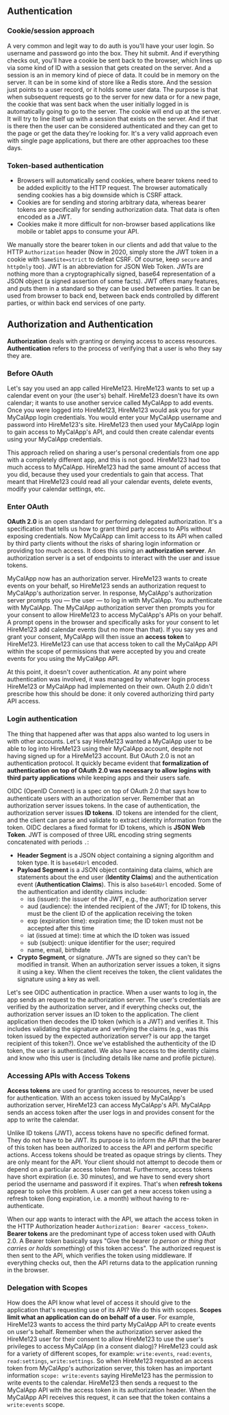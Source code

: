 ## Authentication
### Cookie/session approach
A very common and legit way to do auth is you'll have your user login. So username and password go into the box. They hit submit. And if everything checks out, you'll have a cookie be sent back to the browser, which lines up via some kind of ID with a session that gets created on the server. And a session is an in memory kind of piece of data. It could be in memory on the server. It can be in some kind of store like a Redis store. And the session just points to a user record, or it holds some user data. The purpose is that when subsequent requests go to the server for new data or for a new page, the cookie that was sent back when the user initially logged in is automatically going to go to the server. The cookie will end up at the server. It will try to line itself up with a session that exists on the server. And if that is there then the user can be considered authenticated and they can get to the page or get the data they're looking for. It's a very valid approach even with single page applications, but there are other approaches too these days.

### Token-based authentication
- Browsers will automatically send cookies, where bearer tokens need to be added explicitly to the HTTP request. The browser automatically sending cookies has a big downside which is CSRF attack.
- Cookies are for sending and storing arbitrary data, whereas bearer tokens are specifically for sending authorization data. That data is often encoded as a JWT.
- Cookies make it more difficult for non-browser based applications like mobile or tablet apps to consume your API.

We manually store the bearer token in our clients and add that value to the HTTP `Authorization` header (Now in 2020, simply store the JWT token in a cookie with `SameSite=strict` to defeat CSRF. Of course, keep `secure` and `httpOnly` too). JWT is an abbreviation for JSON Web Token. JWTs are nothing more than a cryptographically signed, base64 representation of a JSON object (a signed assertion of some facts). JWT offers many features, and puts them in a standard so they can be used between parties. It can be used from browser to back end, between back ends controlled by different parties, or within back end services of one party.

## Authorization and Authentication
**Authorization** deals with granting or denying access to access resources. **Authentication** refers to the process of verifying that a user is who they say they are.

### Before OAuth
Let's say you used an app called HireMe123. HireMe123 wants to set up a calendar event on your (the user's) behalf. HireMe123 doesn't have its own calendar; it wants to use another service called MyCalApp to add events. Once you were logged into HireMe123, HireMe123 would ask you for your MyCalApp login credentials. You would enter your MyCalApp username and password into HireMe123's site. HireMe123 then used your MyCalApp login to gain access to MyCalApp's API, and could then create calendar events using your MyCalApp credentials.

This approach relied on sharing a user's personal credentials from one app with a completely different app, and this is not good. HireMe123 had too much access to MyCalApp. HireMe123 had the same amount of access that you did, because they used your credentials to gain that access. That meant that HireMe123 could read all your calendar events, delete events, modify your calendar settings, etc.

### Enter OAuth
**OAuth 2.0** is an open standard for performing delegated authorization. It's a specification that tells us how to grant third party access to APIs without exposing credentials. Now MyCalApp can limit access to its API when called by third party clients without the risks of sharing login information or providing too much access. It does this using an **authorization server**. An authorization server is a set of endpoints to interact with the user and issue tokens.

MyCalApp now has an authorization server. HireMe123 wants to create events on your behalf, so HireMe123 sends an authorization request to MyCalApp's authorization server. In response, MyCalApp's authorization server prompts you — the user — to log in with MyCalApp. You authenticate with MyCalApp. The MyCalApp authorization server then prompts you for your consent to allow HireMe123 to access MyCalApp's APIs on your behalf. A prompt opens in the browser and specifically asks for your consent to let HireMe123 add calendar events (but no more than that). If you say yes and grant your consent, MyCalApp will then issue an **access token** to HireMe123. HireMe123 can use that access token to call the MyCalApp API within the scope of permissions that were accepted by you and create events for you using the MyCalApp API.

At this point, it doesn't cover authentication. At any point where authentication was involved, it was managed by whatever login process HireMe123 or MyCalApp had implemented on their own. OAuth 2.0 didn't prescribe how this should be done: it only covered authorizing third party API access.

### Login authentication
The thing that happened after was that apps also wanted to log users in with other accounts. Let's say HireMe123 wanted a MyCalApp user to be able to log into HireMe123 using their MyCalApp account, despite not having signed up for a HireMe123 account. But OAuth 2.0 is not an authentication protocol. It quickly became evident that **formalization of authentication on top of OAuth 2.0 was necessary to allow logins with third party applications** while keeping apps and their users safe.

OIDC (OpenID Connect) is a spec on top of OAuth 2.0 that says how to authenticate users with an authorization server. Remember that an authorization server issues tokens. In the case of authentication, the authorization server issues **ID tokens**. ID tokens are intended for the client, and the client can parse and validate to extract identity information from the token. OIDC declares a fixed format for ID tokens, which is **JSON Web Token**. JWT is composed of three URL encoding string segments concatenated with periods `.`:

- **Header Segment** is a JSON object containing a signing algorithm and token type. It is `base64Url` encoded.
- **Payload Segment** is a JSON object containing data claims, which are statements about the end user (**Identity Claims**) and the authentication event (**Authentication Claims**). This is also `base64Url` encoded. Some of the authentication and identity claims include:
  - iss (issuer): the issuer of the JWT, e.g., the authorization server
  - aud (audience): the intended recipient of the JWT; for ID tokens, this must be the client ID of the application receiving the token
  - exp (expiration time): expiration time; the ID token must not be accepted after this time
  - iat (issued at time): time at which the ID token was issued
  - sub (subject): unique identifier for the user; required
  - name, email, birthdate
- **Crypto Segment**, or signature. JWTs are signed so they can't be modified in transit. When an authorization server issues a token, it signs it using a key. When the client receives the token, the client validates the signature using a key as well.

Let's see OIDC authentication in practice. When a user wants to log in, the app sends an request to the authorization server. The user's credentials are verified by the authorization server, and if everything checks out, the authorization server issues an ID token to the application. The client application then decodes the ID token (which is a JWT) and verifies it. This includes validating the signature and verifying the claims (e.g., was this token issued by the expected authorization server? is our app the target recipient of this token?). Once we've established the authenticity of the ID token, the user is authenticated. We also have access to the identity claims and know who this user is (including details like name and profile picture).

### Accessing APIs with Access Tokens
**Access tokens** are used for granting access to resources, never be used for authentication. With an access token issued by MyCalApp's authorization server, HireMe123 can access MyCalApp's API. MyCalApp sends an access token after the user logs in and provides consent for the app to write the calendar.

Unlike ID tokens (JWT), access tokens have no specific defined format. They do not have to be JWT. Its purpose is to inform the API that the bearer of this token has been authorized to access the API and perform specific actions. Access tokens should be treated as opaque strings by clients. They are only meant for the API. Your client should not attempt to decode them or depend on a particular access token format. Furthermore, access tokens have short expiration (i.e. 30 minutes), and we have to send every short period the username and password if it expires. That's when **refresh tokens** appear to solve this problem. A user can get a new access token using a refresh token (long expiration, i.e. a month) without having to re-authenticate.

When our app wants to interact with the API, we attach the access token in the HTTP Authorization header `Authorization: Bearer <access_token>`. **Bearer tokens** are the predominant type of access token used with OAuth 2.0. A Bearer token basically says "Give the bearer (*a person or thing that carries or holds something*) of this token access". The authorized request is then sent to the API, which verifies the token using middleware. If everything checks out, then the API returns data to the application running in the browser.

### Delegation with Scopes
How does the API know what level of access it should give to the application that's requesting use of its API? We do this with scopes. **Scopes limit what an application can do on behalf of a user**. For example, HireMe123 wants to access the third party MyCalApp API to create events on user's behalf. Remember when the authorization server asked the HireMe123 user for their consent to allow HireMe123 to use the user's privileges to access MyCalApp (in a consent dialog)? HireMe123 could ask for a variety of different scopes, for example: `write:events`, `read:events`, `read:settings`, `write:settings`. So when HireMe123 requested an access token from MyCalApp's authorization server, this token has an important information `scope: write:events` saying HireMe123 has the permission to write events to the calendar. HireMe123 then sends a request to the MyCalApp API with the access token in its authorization header. When the MyCalApp API receives this request, it can see that the token contains a `write:events` scope.
